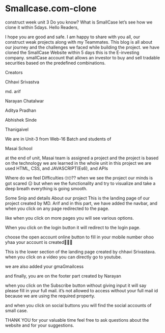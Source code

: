 # Smallcase.com-clone
construct week unit 3
Do you know? What is SmallCase let’s see how we clone it within 5days.
Hello Readers,

I hope you are good and safe. I am happy to share with you all, our construct weak projects along with my Teammates. This blog is all about our journey and the challenges we faced while building the project. we have cloned the SmallCase Website within 5 days this is the E-investing company. smallCase account that allows an investor to buy and sell tradable securities based on the predefined combinations.

Creators

Chhavi Srivastva

md. arif

Narayan Chatalwar

Aditya Pradhan

Abhishek Sinde

Thanigaivel

We are in Unit-3 from Web-16 Batch and students of

Masai School

at the end of unit, Masai team is assigned a project and the project is based on the technology we are learned in the whole unit in this project we are used HTML, CSS, and JAVASCRIPT(Es6), and APIs

Where do we feel Difficulties 🙄🙄??
when we see the project our minds is got scared 😑 but when we the functionality and try to visualize and take a deep breath everything is going smooth.

Some Snip and details About our project
This is the landing page of our project created by MD. Arif and in this part, we have added the navbar, and when you click on any page redirected to the page.

like when you click on more pages you will see various options.

When you click on the login button it will redirect to the login page.


choose the open account online button to fill in your mobile number ohoo yhaa your account is created🙂🤗🤗


This is the lower section of the landing page created by chhavi Srivastava. when you click on a video you can directly go to youtube.



we are also added your gmaGmailcess



and finally, you are on the footer part created by Narayan

when you click on the Subscribe button without giving input it will say please fill in your full mail. it’s not allowed to access without your full mail id because we are using the required property.


and when you click on social buttons you will find the social accounts of small case.


THANK YOU for your valuable time feel free to ask questions about the website and for your suggestions.

